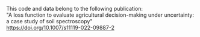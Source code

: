 This code and data belong to the following publication:  
"A loss function to evaluate agricultural decision-making under uncertainty: a case study of soil spectroscopy"  
https://doi.org/10.1007/s11119-022-09887-2
